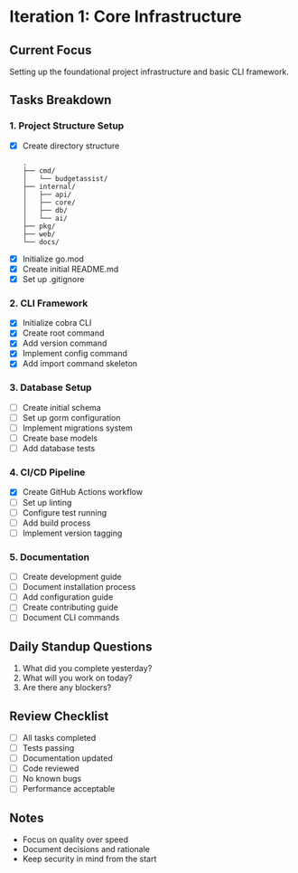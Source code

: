 # Iteration 1: Core Infrastructure

## Current Focus
Setting up the foundational project infrastructure and basic CLI framework.

## Tasks Breakdown

### 1. Project Structure Setup
- [x] Create directory structure
  ```
  .
  ├── cmd/
  │   └── budgetassist/
  ├── internal/
  │   ├── api/
  │   ├── core/
  │   ├── db/
  │   └── ai/
  ├── pkg/
  ├── web/
  └── docs/
  ```
- [x] Initialize go.mod
- [x] Create initial README.md
- [x] Set up .gitignore

### 2. CLI Framework
- [x] Initialize cobra CLI
- [x] Create root command
- [x] Add version command
- [x] Implement config command
- [x] Add import command skeleton

### 3. Database Setup
- [ ] Create initial schema
- [ ] Set up gorm configuration
- [ ] Implement migrations system
- [ ] Create base models
- [ ] Add database tests

### 4. CI/CD Pipeline
- [x] Create GitHub Actions workflow
- [ ] Set up linting
- [ ] Configure test running
- [ ] Add build process
- [ ] Implement version tagging

### 5. Documentation
- [ ] Create development guide
- [ ] Document installation process
- [ ] Add configuration guide
- [ ] Create contributing guide
- [ ] Document CLI commands

## Daily Standup Questions
1. What did you complete yesterday?
2. What will you work on today?
3. Are there any blockers?

## Review Checklist
- [ ] All tasks completed
- [ ] Tests passing
- [ ] Documentation updated
- [ ] Code reviewed
- [ ] No known bugs
- [ ] Performance acceptable

## Notes
- Focus on quality over speed
- Document decisions and rationale
- Keep security in mind from the start 